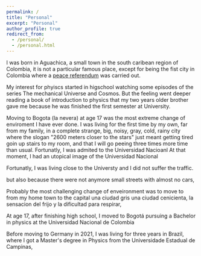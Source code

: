 ```yaml
---
permalink: /
title: "Personal"
excerpt: "Personal"
author_profile: true
redirect_from: 
  - /personal/
  - /personal.html
---
```

I was born in Aguachica, a small town in the south caribean region of Colombia, it is not a particular famous place, except for being the fist city in Colombia where a [peace referendum](https://web.comisiondelaverdad.co/actualidad/blogs/aguachica-25-anos-de-una-apuesta-por-la-vida-y-la-paz) was carried out.

<!---
but if you plan to visit, I higly recommend you to bring a mosquito repellent and only take a "mototaxi" if you are a fan of extreme "sports". There is a nice traditional music festival, and people is super warm, kind and full of artists  will tell you fantastic stories-->

My interest for phyiscs started in higschool watching some episodes of the series The mechanical Universe and Cosmos. But the feeling went deeper reading a book of introduction to physics that my two years older brother gave me because he was finished the first semester at University.  <!--- it is "Física general : con experimentos sencillos" by Antônio Máximo and Beatriz Alvarenga -->

Moving to Bogota (la nevera) at age 17 was the most extreme change of enviroment I have ever done. I was living for the first time by my own, far from my family, in a complete strange, big, noisy, gray, cold, rainy city where the slogan "2600 meters closer to the stars" just meant getting tired goin up stairs to my room, and that I will go peeing three times more time than usual. Fortunatly, I was admited to the Universidad Nacioanl At that moment, I had an utopical image of the Universidad Nacional


Fortunatly, I was living close to the Universty and I did not suffer the traffic. 

but also because there were not anymore small streets with almost no cars, 

Probably the most challenging change of enveironment was to move to from my home town to the capital una ciudad gris una ciudad cenicienta, la sensacion del frijo y la dificultad para respirar, 

At age 17, after finishing high school, I moved to Bogotá pursuing a Bachelor in physics at the Universidad Nacional de Colombia

Before moving to Germany in 2021, I was living for three years in Brazil, where I got a Master's degree in Physics from the Universidade Estadual de Campinas, 

